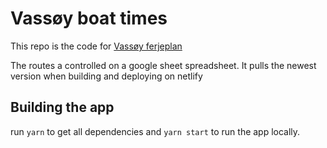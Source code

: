 # Vassøy boat times

This repo is the code for [Vassøy ferjeplan](https://ferje.vassoy.org)

The routes a controlled on a google sheet spreadsheet. It pulls the newest version when building and deploying on netlify

## Building the app

run `yarn` to get all dependencies and `yarn start` to run the app locally.
